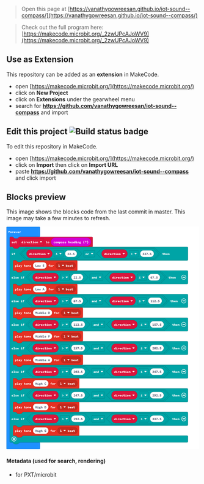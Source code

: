 
> Open this page at [https://vanathygowreesan.github.io/iot-sound--compass/](https://vanathygowreesan.github.io/iot-sound--compass/)

> Check out the full program here: [https://makecode.microbit.org/_2zwUPcAJoWV9](https://makecode.microbit.org/_2zwUPcAJoWV9)

## Use as Extension

This repository can be added as an **extension** in MakeCode.

* open [https://makecode.microbit.org/](https://makecode.microbit.org/)
* click on **New Project**
* click on **Extensions** under the gearwheel menu
* search for **https://github.com/vanathygowreesan/iot-sound--compass** and import

## Edit this project ![Build status badge](https://github.com/vanathygowreesan/iot-sound--compass/workflows/MakeCode/badge.svg)

To edit this repository in MakeCode.

* open [https://makecode.microbit.org/](https://makecode.microbit.org/)
* click on **Import** then click on **Import URL**
* paste **https://github.com/vanathygowreesan/iot-sound--compass** and click import

## Blocks preview

This image shows the blocks code from the last commit in master.
This image may take a few minutes to refresh.

![A rendered view of the blocks](https://github.com/vanathygowreesan/iot-sound--compass/raw/master/.github/makecode/blocks.png)

#### Metadata (used for search, rendering)

* for PXT/microbit
<script src="https://makecode.com/gh-pages-embed.js"></script><script>makeCodeRender("{{ site.makecode.home_url }}", "{{ site.github.owner_name }}/{{ site.github.repository_name }}");</script>
